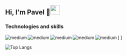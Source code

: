 ## Hi, I'm Pavel 🙂<img src="https://raw.githubusercontent.com/MartinHeinz/MartinHeinz/master/wave.gif" width="30px">

### Technologies and skills
[<img align="left" alt="medium" src="https://img.shields.io/badge/Laravel-FF2D20?style=for-the-badge&logo=laravel&logoColor=white" />
<img align="left" alt="medium" src="https://img.shields.io/badge/PHP-777BB4?style=for-the-badge&logo=php&logoColor=white" />
<img align="left" alt="medium" src="https://img.shields.io/badge/JavaScript-323330?style=for-the-badge&logo=javascript&logoColor=F7DF1E" />
<img align="left" alt="medium" src="https://img.shields.io/badge/MySQL-005C84?style=for-the-badge&logo=mysql&logoColor=white" />
<img align="left" alt="medium" src="https://img.shields.io/badge/Docker-2CA5E0?style=for-the-badge&logo=docker&logoColor=white" />]
  
![Top Langs](https://github-readme-stats.vercel.app/api/top-langs/?username=geniuscreature&layout=compact&theme=tokyonight)

<!--
**geniuscreature/geniuscreature** is a ✨ _special_ ✨ repository because its `README.md` (this file) appears on your GitHub profile.

Here are some ideas to get you started:

- 🔭 I’m currently working on ...
- 🌱 I’m currently learning ...
- 👯 I’m looking to collaborate on ...
- 🤔 I’m looking for help with ...
- 💬 Ask me about ...
- 📫 How to reach me: ...
- 😄 Pronouns: ...
- ⚡ Fun fact: ...
-->
